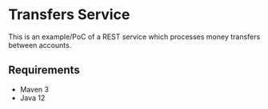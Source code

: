 # Transfers Service
  
This is an example/PoC of a REST service which processes money transfers between accounts.  
  
## Requirements
 - Maven 3  
 - Java 12 
  
